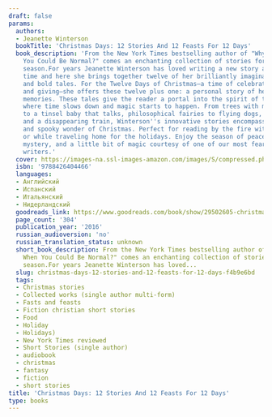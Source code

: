 ```yaml
---
draft: false
params:
  authors:
  - Jeanette Winterson
  bookTitle: 'Christmas Days: 12 Stories And 12 Feasts For 12 Days'
  book_description: 'From the New York Times bestselling author of "Why Be Happy When
    You Could Be Normal?" comes an enchanting collection of stories for the holiday
    season.For years Jeanette Winterson has loved writing a new story at Christmas
    time and here she brings together twelve of her brilliantly imaginative, funny
    and bold tales. For the Twelve Days of Christmas—a time of celebration, sharing,
    and giving—she offers these twelve plus one: a personal story of her own Christmas
    memories. These tales give the reader a portal into the spirit of the season,
    where time slows down and magic starts to happen. From trees with mysterious powers
    to a tinsel baby that talks, philosophical fairies to flying dogs, a haunted house
    and a disappearing train, Winterson''s innovative stories encompass the childlike
    and spooky wonder of Christmas. Perfect for reading by the fire with loved ones,
    or while traveling home for the holidays. Enjoy the season of peace and goodwill,
    mystery, and a little bit of magic courtesy of one of our most fearless and accomplished
    writers.'
  cover: https://images-na.ssl-images-amazon.com/images/S/compressed.photo.goodreads.com/books/1475304381i/29502605.jpg
  isbn: '9788426404466'
  languages:
  - Английский
  - Испанский
  - Итальянский
  - Нидерландский
  goodreads_link: https://www.goodreads.com/book/show/29502605-christmas-days
  page_count: '304'
  publication_year: '2016'
  russian_audioversion: 'no'
  russian_translation_status: unknown
  short_book_description: From the New York Times bestselling author of "Why Be Happy
    When You Could Be Normal?" comes an enchanting collection of stories for the holiday
    season.For years Jeanette Winterson has loved...
  slug: christmas-days-12-stories-and-12-feasts-for-12-days-f4b9e6bd
  tags:
  - Christmas stories
  - Collected works (single author multi-form)
  - Fasts and feasts
  - Fiction christian short stories
  - Food
  - Holiday
  - Holidays)
  - New York Times reviewed
  - Short Stories (single author)
  - audiobook
  - christmas
  - fantasy
  - fiction
  - short stories
title: 'Christmas Days: 12 Stories And 12 Feasts For 12 Days'
type: books
---
```

